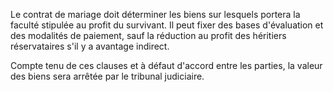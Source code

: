 Le contrat de mariage doit déterminer les biens sur lesquels portera la faculté stipulée au profit du survivant. Il peut fixer des bases d'évaluation et des modalités de paiement, sauf la réduction au profit des héritiers réservataires s'il y a avantage indirect.

Compte tenu de ces clauses et à défaut d'accord entre les parties, la valeur des biens sera arrêtée par le tribunal judiciaire.
